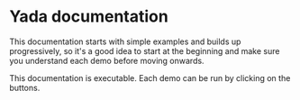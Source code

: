 # Yada documentation

This documentation starts with simple examples and builds up progressively, so it's a good idea to start at the beginning and make sure you understand each demo before moving onwards.

This documentation is executable. Each demo can be run by clicking on the buttons.
